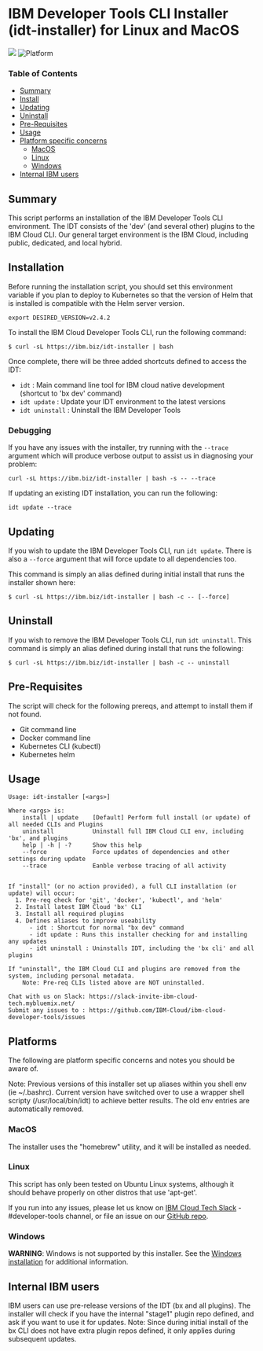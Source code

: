 # IBM Developer Tools CLI Installer (idt-installer) for Linux and MacOS

[![](https://img.shields.io/badge/IBM%20Cloud-powered-blue.svg)](https://bluemix.net)
![Platform](https://img.shields.io/badge/platform-BASH-lightgrey.svg?style=flat)

### Table of Contents
* [Summary](#summary)
* [Install](#installation)
* [Updating](#updating)
* [Uninstall](#uninstall)
* [Pre-Requisites](#pre-requisites)
* [Usage](#usage)
* [Platform specific concerns](#platforms)
    * [MacOS](#macos)
    * [Linux](#linux)
    * [Windows](#windows)
* [Internal IBM users](#internal-ibm-users)


## Summary

This script performs an installation of the IBM Developer Tools CLI environment. The IDT consists of the 'dev' (and several other) plugins to the IBM Cloud CLI. Our general target environment is the IBM Cloud, including public, dedicated, and local hybrid.


## Installation
Before running the installation script, you should set this environment variable if you plan to deploy to Kubernetes so that the version of Helm that is installed is compatible with the Helm server version.

```
export DESIRED_VERSION=v2.4.2
```

To install the IBM Cloud Developer Tools CLI, run the following command:

```
$ curl -sL https://ibm.biz/idt-installer | bash
```

Once complete, there will be three added shortcuts defined to access the IDT:
- `idt` : Main command line tool for IBM cloud native development (shortcut to 'bx dev' command)
- `idt update` : Update your IDT environment to the latest versions
- `idt uninstall` : Uninstall the IBM Developer Tools


### Debugging

If you have any issues with the installer, try running with the `--trace` argument which will produce verbose output to assist us in diagnosing your problem:

```
curl -sL https://ibm.biz/idt-installer | bash -s -- --trace
```

If updating an existing IDT installation, you can run the following:
```
idt update --trace
```


## Updating

If you wish to update the IBM Developer Tools CLI, run `idt update`. There is also a `--force` argument that will force update to all dependencies too.

This command is simply an alias defined during initial install that runs the installer shown here:

```
$ curl -sL https://ibm.biz/idt-installer | bash -c -- [--force]
```

## Uninstall

If you wish to remove the IBM Developer Tools CLI, run `idt uninstall`. This command is simply an alias defined during install that runs the following:

```
$ curl -sL https://ibm.biz/idt-installer | bash -c -- uninstall
```


## Pre-Requisites

The script will check for the following prereqs, and attempt to install them if not found.
- Git command line
- Docker command line
- Kubernetes CLI (kubectl)
- Kubernetes helm


## Usage
```
Usage: idt-installer [<args>]

Where <args> is:
    install | update    [Default] Perform full install (or update) of all needed CLIs and Plugins
    uninstall           Uninstall full IBM Cloud CLI env, including 'bx', and plugins
    help | -h | -?      Show this help
    --force             Force updates of dependencies and other settings during update
    --trace             Eanble verbose tracing of all activity


If "install" (or no action provided), a full CLI installation (or update) will occur:
  1. Pre-req check for 'git', 'docker', 'kubectl', and 'helm'
  2. Install latest IBM Cloud 'bx' CLI
  3. Install all required plugins
  4. Defines aliases to improve useability
      - idt : Shortcut for normal "bx dev" command
      - idt update : Runs this installer checking for and installing any updates
      - idt uninstall : Uninstalls IDT, including the 'bx cli' and all plugins

If "uninstall", the IBM Cloud CLI and plugins are removed from the system, including personal metadata.
    Note: Pre-req CLIs listed above are NOT uninstalled.

Chat with us on Slack: https://slack-invite-ibm-cloud-tech.mybluemix.net/
Submit any issues to : https://github.com/IBM-Cloud/ibm-cloud-developer-tools/issues

```

## Platforms

The following are platform specific concerns and notes you should be aware of.

Note: Previous versions of this installer set up aliases within you shell env (ie ~/.bashrc). Current version have switched over to use a wrapper shell scripty (/usr/local/bin/idt) to achieve better results. The old env entries are automatically removed.


### MacOS

The installer uses the "homebrew" utility, and it will be installed as needed.

### Linux

This script has only been tested on Ubuntu Linux systems, although it should behave properly on other distros that use 'apt-get'. 

If you run into any issues, please let us know on [IBM Cloud Tech Slack](https://slack-invite-ibm-cloud-tech.mybluemix.net/) - #developer-tools channel, or file an issue on our [GitHub repo](https://github.com/IBM-Cloud/ibm-cloud-developer-tools/issues).


### Windows

**WARNING**: Windows is not supported by this installer.  See the [Windows installation](../windows-installer/README.md) for additional information.



## Internal IBM users

IBM users can use pre-release versions of the IDT (bx and all plugins). The installer will check if you have the internal "stage1" plugin repo defined, and ask if you want to use it for updates.  Note: Since during initial install of the bx CLI does not have extra plugin repos defined, it only applies during subsequent updates.

